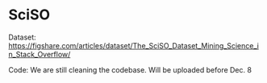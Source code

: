 # SciSO
Dataset: https://figshare.com/articles/dataset/The_SciSO_Dataset_Mining_Science_in_Stack_Overflow/

Code: We are still cleaning the codebase. Will be uploaded before Dec. 8

